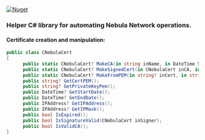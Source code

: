 [![Nuget](https://img.shields.io/nuget/v/NebulaNetworkAutomation)](https://www.nuget.org/packages/NebulaNetworkAutomation)

### Helper C# library for automating Nebula Network operations.


#### Certificate creation and manipulation:

```cs
public class CNebulaCert
{
      public static CNebulaCert? MakeCA(in string inName, in DateTime StartDate, in TimeSpan ValidityPeriod);
      public static CNebulaCert? MakeSignedCert(in CNebulaCert inCA, in string inName, in IPAddress inIP, in int inCidr, in DateTime StartDate, in TimeSpan ValidityPeriod);
      public static CNebulaCert? MakeFromPEM(in string? inCert, in string? inPrivateKey = null);
      public string? GetCertPEM();
      public string? GetPrivateKeyPem();
      public DateTime? GetStartDate();
      public DateTime? GetEndDate();
      public IPAddress? GetIPAddress();
      public IPAddress? GetIPMask();
      public bool IsExpired();
      public bool IsSignatureValid(CNebulaCert inSigner);
      public bool IsValidCA();
}
```
